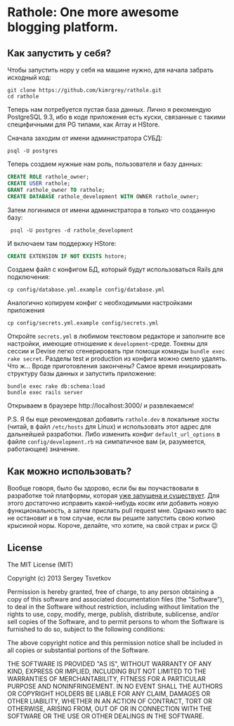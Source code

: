 Rathole: One more awesome blogging platform.
===============================================

## Как запустить у себя?

Чтобы запустить нору у себя на машине нужно, для начала забрать исходный код:

```
git clone https://github.com/kimrgrey/rathole.git
cd rathole
```

Теперь нам потребуется пустая база данных. Лично я рекомендую PostgreSQL 9.3, ибо в коде приложения есть куски, связанные с такими специфичными для PG типами, как Array и HStore.

Сначала заходим от имени администратора СУБД:

```
psql -U postgres
```

Теперь создаем нужные нам роль, пользователя и базу данных:

```sql
CREATE ROLE rathole_owner;
CREATE USER rathole;
GRANT rathole_owner TO rathole;
CREATE DATABASE rathole_development WITH OWNER rathole_owner;
```

Затем логинимся от имени администратора в только что созданную базу:

```
 psql -U postgres -d rathole_development
```

И включаем там поддержку HStore:

```sql
CREATE EXTENSION IF NOT EXISTS hstore;
```

Создаем файл с конфигом БД, который будут использоваться Rails для подключения:

```
cp config/database.yml.example config/database.yml
```

Аналогично копируем конфиг с необходимыми настройками приложения

```
cp config/secrets.yml.example config/secrets.yml
```

Откройте `secrets.yml` в любимом текстовом редакторе и заполните все настройки, имеющие отношение к `development`-среде. Токены для сессии и Devise легко сгенерировать при помощи  команды `bundle exec rake secret`. Разделы test и production из конфига можно смело удалять. Что ж... Вроде приготовления закончены? Самое время инициировать структуру базы данных и запустить приложение:

```
bundle exec rake db:schema:load
bundle exec rails server
```

Открываем в браузере http://localhost:3000/ и развлекаемся! 

P.S. Я бы еще рекомендовал добавить `rathole.dev` в локальные хосты  (читай, в файл `/etc/hosts` для Linux) и использовать этот адрес для дальнейшей  разработки. Либо изменить конфиг `default_url_options` в файле  `config/development.rb` на симпатичное вам (и, разумеется, работающее) значение.

## Как можно использовать?

Вообще говоря, было бы здорово, если бы вы поучаствовали в разработке той платформы, которая [уже запущена и существует](http://rathole.io). Для этого достаточно исправить какой-нибудь косяк или добавить новую функциональность, а затем прислать pull request мне. Однако никто вас не остановит и в том случае, если вы решите запустить свою копию крысиной норы. Короче, делайте, что хотите, на свой страх и риск :wink:

## License

The MIT License (MIT)

Copyright (c) 2013 Sergey Tsvetkov

Permission is hereby granted, free of charge, to any person obtaining a copy of this software and associated documentation files (the "Software"), to deal in the Software without restriction, including without limitation the rights to use, copy, modify, merge, publish, distribute, sublicense, and/or sell copies of the Software, and to permit persons to whom the Software is furnished to do so, subject to the following conditions:

The above copyright notice and this permission notice shall be included in all copies or substantial portions of the Software.

THE SOFTWARE IS PROVIDED "AS IS", WITHOUT WARRANTY OF ANY KIND, EXPRESS OR IMPLIED, INCLUDING BUT NOT LIMITED TO THE WARRANTIES OF MERCHANTABILITY, FITNESS FOR A PARTICULAR PURPOSE AND NONINFRINGEMENT. IN NO EVENT SHALL THE AUTHORS OR COPYRIGHT HOLDERS BE LIABLE FOR ANY CLAIM, DAMAGES OR OTHER LIABILITY, WHETHER IN AN ACTION OF CONTRACT, TORT OR OTHERWISE, ARISING FROM, OUT OF OR IN CONNECTION WITH THE SOFTWARE OR THE USE OR OTHER DEALINGS IN THE SOFTWARE.
